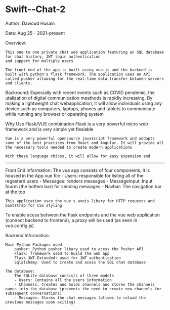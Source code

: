 # Swift--Chat-2

Author: Dawoud Husain

Date: Aug 25 - 2021-present

Overview:

    This one to one private chat web application featuring an SQL database for chat history, JWT login authentication 
    and support for multiple users

    The front end of the app is built using vue.js and the backend is built with python's flask framework. The application uses an API called pusher allowing for the real-time data transfer between servers and clients.

Backround: 
    Especially with recent events such as COVID pendemic, the utalization of digital communication meathods is rapidly increasing. By making a lightweight chat webapplication, it will allow individuals using any device such as computers, laptops, phones and tablets to communicate while running any browser or operating system


Why Use Flask/VUE combinarion
    Flask is a very powerful micro web framework and is very simple yet flexiable

    Vue is a very powerful opensource javaScript framework and addopts some of the best practices from React and Angular. It will provide all the necessary tools needed to create modern applications

    With these language chices, it will allow for easy expansion and 

--------------------------------------------------------------------------------

Front End Information:
    The vue app consists of four components, it is housed in the App.vue file
        - Users: responsible for listing all of the regesterd users 
        - Messages: renders messages
        - MessageInput: Input fourm (the bottem bar) for sending messages
        - Navbar: The navigation bar at the top

    This application uses the vue's axois libary for HTTP requests and bootstrap for CSS styling

To enable acess between the flask endpoints and the vue web application (connect backend to frontend), a proxy will be used (as seen in vue.config.js)

Backend Information:

    Main Python Packages used
        pusher: Python pusher libary used to acess the Pusher API
        Flask: framework used to build the web app
        Flask-JWT-Extended: used for JWT authentication
        Sqlalchemy: Used to create and acess the SQL chat database

    The database:
        The SQLite database consists of three models
        - Users: Contains all the users information
        - Channels: Creates and holds channels and stores the channels names into the database (prevents the need to create new channels for subsequent conversations)
        - Messages: Stores the chat messages (allows to reload the previous messages upon exiting)



